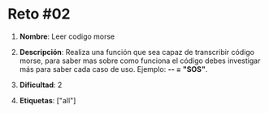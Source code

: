 # Reto #02

1. **Nombre**: Leer codigo morse

2. **Descripción**: Realiza una función que sea capaz de transcribir código morse, para saber mas sobre como funciona el código debes investigar más para saber cada caso de uso. Ejemplo: **-- = "SOS"**.

3. **Dificultad**: 2

4. **Etiquetas**: ["all"]